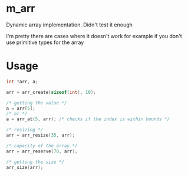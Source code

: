 # m_arr
Dynamic array implementation. Didn't test it enough

I'm pretty there are cases where it doesn't work for example if you don't use primitive types for the array
# Usage
```c
int *arr, a;

arr = arr_create(sizeof(int), 10);

/* getting the value */
a = arr[5];
/* or */
a = arr_at(5, arr); /* checks if the index is within bounds */

/* resizing */
arr = arr_resize(35, arr);

/* capacity of the array */
arr = arr_reserve(70, arr);

/* getting the size */
arr_size(arr);
```

